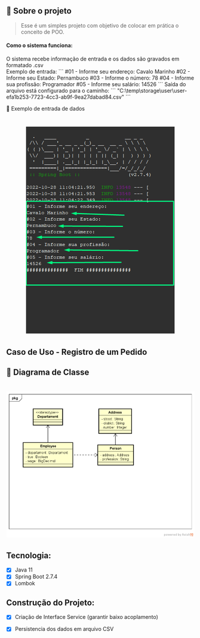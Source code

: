 ## :page_with_curl: Sobre o projeto <a name="-sobre"/></a>

> Esse é um simples projeto com objetivo de colocar em prática o conceito de POO.

<h4> Como o sistema funciona:</h4>
O sistema recebe informação de entrada e os dados são gravados em formatado .csv
<br>
Exemplo de entrada:
```
#01 - Informe seu endereço:
Cavalo Marinho
#02 - Informe seu Estado:
Pernambuco
#03 - Informe o número:
78
#04 - Informe sua profissão:
Programador
#05 - Informe seu salário:
14526
```
Saída do arquivo está configurado para o caminho:
```
"C:\temp\storage\user\user-efa1b253-7723-4cc3-ab9f-9ea27dabad84.csv"
```

:page_with_curl: Exemplo de entrada de dados <a name="-diagrama"/></a>
<h1 align="center">
    <img alt="Ecommerce" src="https://github.com/JeffersonLuizCruz/digital-innovation-one/blob/main/src/main/resources/template/01-scanner.png" />
</h1>

## Caso de Uso - Registro de um Pedido



## :page_with_curl: Diagrama de Classe <a name="-diagrama"/></a>
<h1 align="center">
    <img alt="Ecommerce" src="https://github.com/JeffersonLuizCruz/digital-innovation-one/blob/main/src/main/resources/template/Diagrama.png" />
</h1>

## Tecnologia:
- [x] Java 11<br>
- [x] Spring Boot 2.7.4<br>
- [x] Lombok<br>

## Construção do Projeto:
- [x] Criação de Interface Service (garantir baixo acoplamento)<br>
- [x] Persistencia dos dados em arquivo CSV<br>

